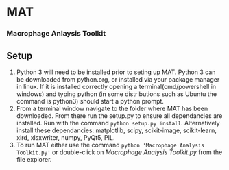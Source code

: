 # MAT
### Macrophage Anlaysis Toolkit

## Setup
1. Python 3 will need to be installed prior to seting up MAT. Python 3 can be 
    downloaded from python.org, or installed via your package manager in linux. 
    If it is installed correctly opening a terminal(cmd/powershell in windows)
    and typing python (in some distributions such as Ubuntu the command is 
    python3) should start a python prompt.
2. From a terminal window navigate to the folder where MAT has been downloaded. 
    From there run the setup.py to ensure all dependancies are installed. Run
    with the command `python setup.py install`. Alternatively install these 
    dependancies: matplotlib, scipy, scikit-image, scikit-learn, xlrd, xlsxwriter,
    numpy, PyQt5, PIL.
3. To run MAT either use the command `python 'Macrophage Analysis Toolkit.py'` or
    double-click on *Macrophage Analysis Toolkit.py* from the file explorer.